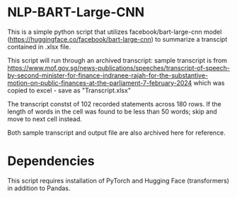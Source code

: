 # NLP-BART-Large-CNN

This is a simple python script that utilizes facebook/bart-large-cnn model (https://huggingface.co/facebook/bart-large-cnn) to summarize a transcipt contained in .xlsx file.

This script will run through an archived transcript:
sample transcript is from https://www.mof.gov.sg/news-publications/speeches/transcript-of-speech-by-second-minister-for-finance-indranee-rajah-for-the-substantive-motion-on-public-finances-at-the-parliament-7-february-2024
which was copied to excel - save as "Transcript.xlsx"

The transcript constst of 102 recorded statements across 180 rows.
If the length of words in the cell was found to be less than 50 words; skip and move to next cell instead.

Both sample transcript and output file are also archived here for reference.

# Dependencies
This script requires installation of PyTorch and Hugging Face (transformers) in addition to Pandas.
